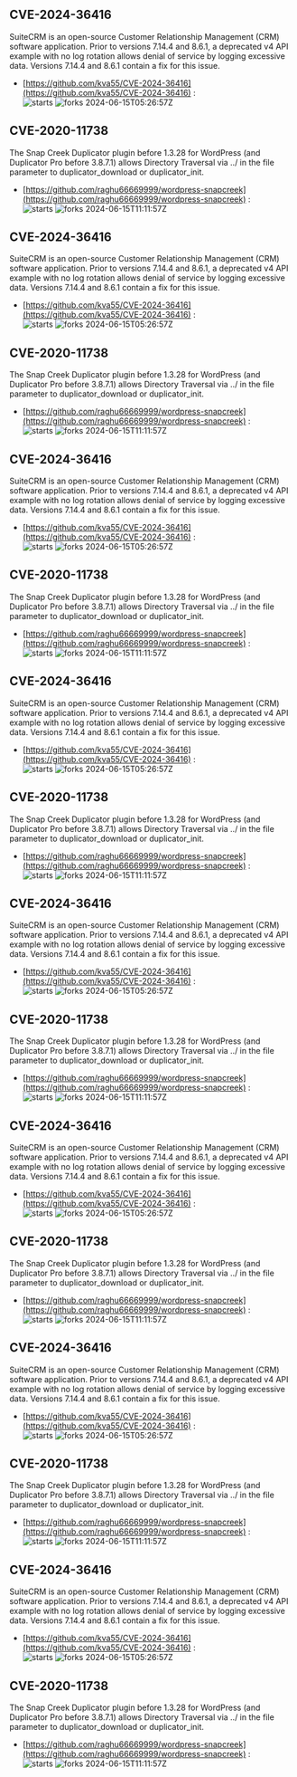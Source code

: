 ## CVE-2024-36416
 SuiteCRM is an open-source Customer Relationship Management (CRM) software application. Prior to versions 7.14.4 and 8.6.1, a deprecated v4 API example with no log rotation allows denial of service by logging excessive data. Versions 7.14.4 and 8.6.1 contain a fix for this issue.

- [https://github.com/kva55/CVE-2024-36416](https://github.com/kva55/CVE-2024-36416) :  
![starts](https://img.shields.io/github/stars/kva55/CVE-2024-36416.svg) 
![forks](https://img.shields.io/github/forks/kva55/CVE-2024-36416.svg) 
2024-06-15T05:26:57Z

## CVE-2020-11738
 The Snap Creek Duplicator plugin before 1.3.28 for WordPress (and Duplicator Pro before 3.8.7.1) allows Directory Traversal via ../ in the file parameter to duplicator_download or duplicator_init.

- [https://github.com/raghu66669999/wordpress-snapcreek](https://github.com/raghu66669999/wordpress-snapcreek) :  
![starts](https://img.shields.io/github/stars/raghu66669999/wordpress-snapcreek.svg) 
![forks](https://img.shields.io/github/forks/raghu66669999/wordpress-snapcreek.svg) 
2024-06-15T11:11:57Z

## CVE-2024-36416
 SuiteCRM is an open-source Customer Relationship Management (CRM) software application. Prior to versions 7.14.4 and 8.6.1, a deprecated v4 API example with no log rotation allows denial of service by logging excessive data. Versions 7.14.4 and 8.6.1 contain a fix for this issue.

- [https://github.com/kva55/CVE-2024-36416](https://github.com/kva55/CVE-2024-36416) :  
![starts](https://img.shields.io/github/stars/kva55/CVE-2024-36416.svg) 
![forks](https://img.shields.io/github/forks/kva55/CVE-2024-36416.svg) 
2024-06-15T05:26:57Z

## CVE-2020-11738
 The Snap Creek Duplicator plugin before 1.3.28 for WordPress (and Duplicator Pro before 3.8.7.1) allows Directory Traversal via ../ in the file parameter to duplicator_download or duplicator_init.

- [https://github.com/raghu66669999/wordpress-snapcreek](https://github.com/raghu66669999/wordpress-snapcreek) :  
![starts](https://img.shields.io/github/stars/raghu66669999/wordpress-snapcreek.svg) 
![forks](https://img.shields.io/github/forks/raghu66669999/wordpress-snapcreek.svg) 
2024-06-15T11:11:57Z

## CVE-2024-36416
 SuiteCRM is an open-source Customer Relationship Management (CRM) software application. Prior to versions 7.14.4 and 8.6.1, a deprecated v4 API example with no log rotation allows denial of service by logging excessive data. Versions 7.14.4 and 8.6.1 contain a fix for this issue.

- [https://github.com/kva55/CVE-2024-36416](https://github.com/kva55/CVE-2024-36416) :  
![starts](https://img.shields.io/github/stars/kva55/CVE-2024-36416.svg) 
![forks](https://img.shields.io/github/forks/kva55/CVE-2024-36416.svg) 
2024-06-15T05:26:57Z

## CVE-2020-11738
 The Snap Creek Duplicator plugin before 1.3.28 for WordPress (and Duplicator Pro before 3.8.7.1) allows Directory Traversal via ../ in the file parameter to duplicator_download or duplicator_init.

- [https://github.com/raghu66669999/wordpress-snapcreek](https://github.com/raghu66669999/wordpress-snapcreek) :  
![starts](https://img.shields.io/github/stars/raghu66669999/wordpress-snapcreek.svg) 
![forks](https://img.shields.io/github/forks/raghu66669999/wordpress-snapcreek.svg) 
2024-06-15T11:11:57Z

## CVE-2024-36416
 SuiteCRM is an open-source Customer Relationship Management (CRM) software application. Prior to versions 7.14.4 and 8.6.1, a deprecated v4 API example with no log rotation allows denial of service by logging excessive data. Versions 7.14.4 and 8.6.1 contain a fix for this issue.

- [https://github.com/kva55/CVE-2024-36416](https://github.com/kva55/CVE-2024-36416) :  
![starts](https://img.shields.io/github/stars/kva55/CVE-2024-36416.svg) 
![forks](https://img.shields.io/github/forks/kva55/CVE-2024-36416.svg) 
2024-06-15T05:26:57Z

## CVE-2020-11738
 The Snap Creek Duplicator plugin before 1.3.28 for WordPress (and Duplicator Pro before 3.8.7.1) allows Directory Traversal via ../ in the file parameter to duplicator_download or duplicator_init.

- [https://github.com/raghu66669999/wordpress-snapcreek](https://github.com/raghu66669999/wordpress-snapcreek) :  
![starts](https://img.shields.io/github/stars/raghu66669999/wordpress-snapcreek.svg) 
![forks](https://img.shields.io/github/forks/raghu66669999/wordpress-snapcreek.svg) 
2024-06-15T11:11:57Z

## CVE-2024-36416
 SuiteCRM is an open-source Customer Relationship Management (CRM) software application. Prior to versions 7.14.4 and 8.6.1, a deprecated v4 API example with no log rotation allows denial of service by logging excessive data. Versions 7.14.4 and 8.6.1 contain a fix for this issue.

- [https://github.com/kva55/CVE-2024-36416](https://github.com/kva55/CVE-2024-36416) :  
![starts](https://img.shields.io/github/stars/kva55/CVE-2024-36416.svg) 
![forks](https://img.shields.io/github/forks/kva55/CVE-2024-36416.svg) 
2024-06-15T05:26:57Z

## CVE-2020-11738
 The Snap Creek Duplicator plugin before 1.3.28 for WordPress (and Duplicator Pro before 3.8.7.1) allows Directory Traversal via ../ in the file parameter to duplicator_download or duplicator_init.

- [https://github.com/raghu66669999/wordpress-snapcreek](https://github.com/raghu66669999/wordpress-snapcreek) :  
![starts](https://img.shields.io/github/stars/raghu66669999/wordpress-snapcreek.svg) 
![forks](https://img.shields.io/github/forks/raghu66669999/wordpress-snapcreek.svg) 
2024-06-15T11:11:57Z

## CVE-2024-36416
 SuiteCRM is an open-source Customer Relationship Management (CRM) software application. Prior to versions 7.14.4 and 8.6.1, a deprecated v4 API example with no log rotation allows denial of service by logging excessive data. Versions 7.14.4 and 8.6.1 contain a fix for this issue.

- [https://github.com/kva55/CVE-2024-36416](https://github.com/kva55/CVE-2024-36416) :  
![starts](https://img.shields.io/github/stars/kva55/CVE-2024-36416.svg) 
![forks](https://img.shields.io/github/forks/kva55/CVE-2024-36416.svg) 
2024-06-15T05:26:57Z

## CVE-2020-11738
 The Snap Creek Duplicator plugin before 1.3.28 for WordPress (and Duplicator Pro before 3.8.7.1) allows Directory Traversal via ../ in the file parameter to duplicator_download or duplicator_init.

- [https://github.com/raghu66669999/wordpress-snapcreek](https://github.com/raghu66669999/wordpress-snapcreek) :  
![starts](https://img.shields.io/github/stars/raghu66669999/wordpress-snapcreek.svg) 
![forks](https://img.shields.io/github/forks/raghu66669999/wordpress-snapcreek.svg) 
2024-06-15T11:11:57Z

## CVE-2024-36416
 SuiteCRM is an open-source Customer Relationship Management (CRM) software application. Prior to versions 7.14.4 and 8.6.1, a deprecated v4 API example with no log rotation allows denial of service by logging excessive data. Versions 7.14.4 and 8.6.1 contain a fix for this issue.

- [https://github.com/kva55/CVE-2024-36416](https://github.com/kva55/CVE-2024-36416) :  
![starts](https://img.shields.io/github/stars/kva55/CVE-2024-36416.svg) 
![forks](https://img.shields.io/github/forks/kva55/CVE-2024-36416.svg) 
2024-06-15T05:26:57Z

## CVE-2020-11738
 The Snap Creek Duplicator plugin before 1.3.28 for WordPress (and Duplicator Pro before 3.8.7.1) allows Directory Traversal via ../ in the file parameter to duplicator_download or duplicator_init.

- [https://github.com/raghu66669999/wordpress-snapcreek](https://github.com/raghu66669999/wordpress-snapcreek) :  
![starts](https://img.shields.io/github/stars/raghu66669999/wordpress-snapcreek.svg) 
![forks](https://img.shields.io/github/forks/raghu66669999/wordpress-snapcreek.svg) 
2024-06-15T11:11:57Z

## CVE-2024-36416
 SuiteCRM is an open-source Customer Relationship Management (CRM) software application. Prior to versions 7.14.4 and 8.6.1, a deprecated v4 API example with no log rotation allows denial of service by logging excessive data. Versions 7.14.4 and 8.6.1 contain a fix for this issue.

- [https://github.com/kva55/CVE-2024-36416](https://github.com/kva55/CVE-2024-36416) :  
![starts](https://img.shields.io/github/stars/kva55/CVE-2024-36416.svg) 
![forks](https://img.shields.io/github/forks/kva55/CVE-2024-36416.svg) 
2024-06-15T05:26:57Z

## CVE-2020-11738
 The Snap Creek Duplicator plugin before 1.3.28 for WordPress (and Duplicator Pro before 3.8.7.1) allows Directory Traversal via ../ in the file parameter to duplicator_download or duplicator_init.

- [https://github.com/raghu66669999/wordpress-snapcreek](https://github.com/raghu66669999/wordpress-snapcreek) :  
![starts](https://img.shields.io/github/stars/raghu66669999/wordpress-snapcreek.svg) 
![forks](https://img.shields.io/github/forks/raghu66669999/wordpress-snapcreek.svg) 
2024-06-15T11:11:57Z

